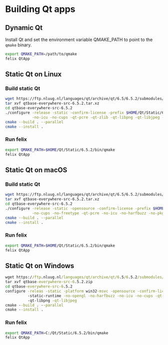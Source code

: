 # Building Qt apps

## Dynamic Qt

Install Qt and set the environment variable QMAKE_PATH to point to the `qmake` binary.

```sh
export QMAKE_PATH=/path/to/qmake
felix QtApp
````

## Static Qt on Linux

### Build static Qt

```sh
wget https://ftp.nluug.nl/languages/qt/archive/qt/6.5/6.5.2/submodules/qtbase-everywhere-src-6.5.2.tar.xz
tar xvf qtbase-everywhere-src-6.5.2.tar.xz
cd qtbase-everywhere-src-6.5.2
./configure -release -static -confirm-license -prefix $HOME/Qt/Static/6.5.2 \
            -no-icu -no-cups -qt-pcre -qt-zlib -qt-libpng -qt-libjpeg -xcb -fontconfig
cmake --build . --parallel
cmake --install .
```

### Run felix

```sh
export QMAKE_PATH=$HOME/Qt/Static/6.5.2/bin/qmake
felix QtApp
```

## Static Qt on macOS

### Build static Qt

```sh
wget https://ftp.nluug.nl/languages/qt/archive/qt/6.5/6.5.2/submodules/qtbase-everywhere-src-6.5.2.tar.xz
tar xvf qtbase-everywhere-src-6.5.2.tar.xz
cd qtbase-everywhere-src-6.5.2
./configure -release -static -opensource -confirm-license -prefix $HOME/Qt/Static/6.5.2 \
            -no-cups -no-freetype -qt-pcre -no-icu -no-harfbuzz -no-pkg-config
cmake --build . --parallel
cmake --install .
```

### Run felix

```sh
export QMAKE_PATH=$HOME/Qt/Static/6.5.2/bin/qmake
felix QtApp
```

## Static Qt on Windows

```bat
wget https://ftp.nluug.nl/languages/qt/archive/qt/6.5/6.5.2/submodules/qtbase-everywhere-src-6.5.2.zip
tar xvf qtbase-everywhere-src-6.5.2.zip
cd qtbase-everywhere-src-6.5.2
configure -releas -static -platform win32-msvc -opensource -confirm-license -prefix C:/Qt/Static/6.5.2 ^
          -static-runtime -no-opengl -no-harfbuzz -no-icu -no-cups -qt-pcre -qt-zlib -qt-freetype ^
          -qt-libpng -qt-libjpeg
cmake --build . --parallel
cmake --install .
```

### Run felix

```sh
export QMAKE_PATH=C:/Qt/Static/6.5.2/bin/qmake
felix QtApp
```
